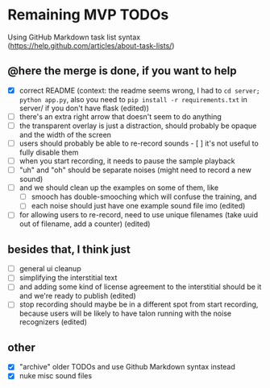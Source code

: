 # Remaining MVP TODOs

Using GitHub Markdown task list syntax (https://help.github.com/articles/about-task-lists/)

## @here the merge is done, if you want to help
- [x] correct README (context: the readme seems wrong, I had to `cd server; python app.py`, also you need to `pip install -r requirements.txt` in server/ if you don't have flask (edited))
- [ ] there's an extra right arrow that doesn't seem to do anything
- [ ] the transparent overlay is just a distraction, should probably be opaque and the width of the screen
- [ ] users should probably be able to re-record sounds - [ ] it's not useful to fully disable them
- [ ] when you start recording, it needs to pause the sample playback
- [ ] "uh" and "oh" should be separate noises (might need to record a new sound)
- [ ] and we should clean up the examples on some of them, like
   - [ ] smooch has double-smooching which will confuse the training, and
   - [ ] each noise should just have one example sound file imo (edited)
- [ ] for allowing users to re-record, need to use unique filenames (take uuid out of filename, add a counter) (edited)

## besides that, I think just
- [ ] general ui cleanup
- [ ] simplifying the interstitial text
- [ ] and adding some kind of license agreement to the interstitial
should be it and we're ready to publish (edited)
- [ ] stop recording should maybe be in a different spot from start recording, because users will be likely to have talon running with the noise recognizers (edited)

## other
- [x] "archive" older TODOs and use Github Markdown syntax instead
- [x] nuke misc sound files